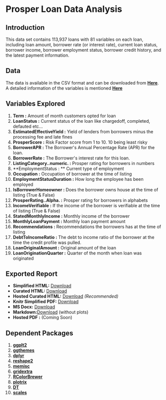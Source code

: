 
# Prosper Loan Data Analysis

## Introduction
This data set contains 113,937 loans with 81 variables on each loan, including loan amount, borrower rate (or interest rate), current loan status, borrower income, borrower employment status, borrower credit history, and the latest payment information.

## Data
The data is available in the CSV format and can be downloaded from 
[**Here**](https://www.google.com/url?q=https://s3.amazonaws.com/udacity-hosted-downloads/ud651/prosperLoanData.csv&sa=D&ust=1496756846241000&usg=AFQjCNElEYjVf30dH0pH07Q-YkyjDNIt0g). A detailed information of the variables is mentioned [**Here**](https://docs.google.com/spreadsheets/d/1gDyi_L4UvIrLTEC6Wri5nbaMmkGmLQBk-Yx3z0XDEtI/edit#gid=0) 

## Variables Explored
1.	**Term :** Amount of month customers opted for loan
2.	**LoanStatus :** Current status of the loan like chargedoff, completed, defauted etc...
3.	**EstimatedEffectiveYield :** Yield of lenders from borrowers minus the processing fee and late fines
4.	**ProsperScore :** Risk Factor score from 1 to 10. 10 being least risky
5.	**BorrowerAPR :** The Borrower's Annual Percentage Rate (APR) for the loan.
6.	**BorrowerRate :** The Borrower's interest rate for this loan. 
7.	**ListingCategory..numeric. :** Prosper rating for borrowers in numbers
8.	**EmploymentStatus : ** Current type of employment 
9.	**Occupation :** Occupation of borrower at the time of listing
10. **EmploymentStatusDuration :** How long the employee has been employed
11.	**IsBorrowerHomeowner :** Does the borrower owns house at the time of listing (True & False)
12.	**ProsperRating..Alpha. :** Prosper rating for borrowers in alphabets
13.	**IncomeVerifiable :** If the income of the borrower is verifiable at the time of listing (True & False)
14.	**StatedMonthlyIncome :** Monthly income of the borrower
15.	**MonthlyLoanPayment :** Monthly loan payment amount
16.	**Recommendations :** Recommendations the borrowers has at the time of listing
17.	**DebtToIncomeRatio :** The debt to income ratio of the borrower at the time the credit profile was pulled. 
18.	**LoanOriginalAmount :** Original amount of the loan
19.	**LoanOriginationQuarter :** Quarter of the month when loan was originated

## Exported Report
- **Simplified HTML:** [Download](https://raw.githubusercontent.com/MayukhSobo/Loan_EDA/master/EDA_Loan.nb.html)
- **Curated HTML:** [Download](https://github.com/MayukhSobo/Loan_EDA/raw/master/EDA_Loan.html)
- **Hosted Curated HTML:** [Download](http://rpubs.com/mayukhsobo/prosper_loan_data_analysis) *(Recommended)*
- **Knitr Simplified PDF:** [Download](https://raw.githubusercontent.com/MayukhSobo/Loan_EDA/master/EDA_Loan.pdf)
- **MS Docx:** [Download](https://github.com/MayukhSobo/Loan_EDA/raw/master/EDA_Loan.docx)
- **Markdown:**[Download](https://github.com/MayukhSobo/Loan_EDA/raw/master/EDA_Loan.md) (without plots)
- **Hosted PDF :** (Coming Soon)

## Dependent Packages
1. [**ggplt2**](ggplot2.tidyverse.org)
2. [**ggthemes**](https://github.com/jrnold/ggthemes)
3. [**dplyr**](https://cran.r-project.org/web/packages/dplyr/index.html)
4. [**reshape2**](https://cran.r-project.org/web/packages/reshape2/index.html)
5. [**memisc**](https://cran.r-project.org/web/packages/memisc/index.html)
6. [**gridextra**](https://cran.r-project.org/web/packages/gridExtra/index.html)
7. [**RColorBrewer**](https://cran.r-project.org/web/packages/RColorBrewer/index.html)
8. [**plotrix**](https://cran.r-project.org/web/packages/plotrix/index.html)
9. [**DT**](https://cran.r-project.org/web/packages/DT/index.html)
10. [**scales**](https://cran.r-project.org/web/packages/scales/index.html)